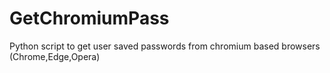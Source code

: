 # GetChromiumPass
Python script to get user saved passwords from chromium based browsers (Chrome,Edge,Opera)
